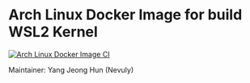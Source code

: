 # Arch Linux Docker Image for build WSL2 Kernel
[![Arch Linux Docker Image CI](https://img.shields.io/github/actions/workflow/status/Nevuly/Arch-Container/docker-image.yml?label=arch%20linux%20docker%20image%20build&logo=github-actions&logoColor=%23FFFFFF&style=for-the-badge&labelColor=%23000000)](https://github.com/Nevuly/Arch-Container/actions/workflows/docker-image.yml)

Maintainer: Yang Jeong Hun (Nevuly)
